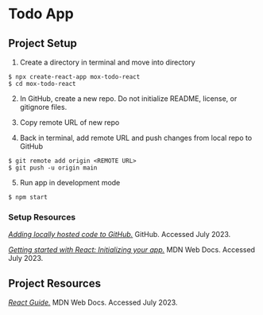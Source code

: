 # Todo App

## Project Setup

1. Create a directory in terminal and move into directory

```
$ npx create-react-app mox-todo-react
$ cd mox-todo-react
```

2.  In GitHub, create a new repo. Do not initialize README, license, or gitignore files.

3.  Copy remote URL of new repo

4.  Back in terminal, add remote URL and push changes from local repo to GitHub

```
$ git remote add origin <REMOTE URL>
$ git push -u origin main
```

5. Run app in development mode

```
$ npm start
```

### Setup Resources

[_Adding locally hosted code to GitHub._](https://docs.github.com/en/migrations/importing-source-code/using-the-command-line-to-import-source-code/adding-locally-hosted-code-to-github#adding-a-local-repository-to-github-using-git) GitHub. Accessed July 2023.

[_Getting started with React: Initializing your app._](https://developer.mozilla.org/en-US/docs/Learn/Tools_and_testing/Client-side_JavaScript_frameworks/React_getting_started#initializing_your_app) MDN Web Docs. Accessed July 2023.

## Project Resources

[_React Guide._](https://developer.mozilla.org/en-US/docs/Learn/Tools_and_testing/Client-side_JavaScript_frameworks/React_getting_started) MDN Web Docs. Accessed July 2023.
